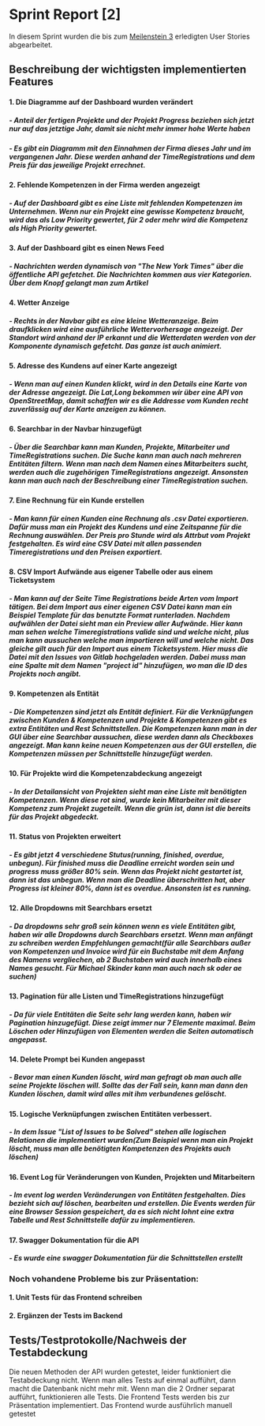 # Sprint Report [2]

In diesem Sprint wurden die bis zum [Meilenstein 3](sopra-ws20/team12%"M3") erledigten User Stories abgearbeitet.



## Beschreibung der wichtigsten implementierten Features

#### 1. Die Diagramme auf der Dashboard wurden verändert

##### 	- Anteil der fertigen Projekte und der Projekt Progress beziehen sich jetzt nur auf das jetztige Jahr, damit sie nicht mehr immer hohe Werte haben

##### 	- Es gibt ein Diagramm mit den Einnahmen der Firma dieses Jahr und im vergangenen Jahr. Diese werden anhand der TimeRegistrations und dem Preis für das jeweilige Projekt errechnet. 

#### 2. Fehlende Kompetenzen in der Firma werden angezeigt

#####  -  Auf der Dashboard gibt es eine Liste mit fehlenden Kompetenzen im Unternehmen. Wenn nur ein Projekt eine gewisse Kompetenz braucht, wird das als Low Priority gewertet, für 2 oder mehr wird die Kompetenz als High Priority gewertet.

#### 3. Auf der Dashboard gibt es einen News Feed

##### - Nachrichten werden dynamisch von  "The New York Times" über die öffentliche API gefetchet. Die Nachrichten kommen aus vier Kategorien. Über dem Knopf gelangt man zum Artikel

#### 4. Wetter Anzeige

##### - Rechts in der Navbar gibt es eine kleine Wetteranzeige. Beim draufklicken wird eine ausführliche Wettervorhersage angezeigt. Der Standort wird anhand der IP erkannt und die Wetterdaten werden von der Komponente dynamisch gefetcht. Das ganze ist auch animiert.

#### 5. Adresse des Kundens auf einer Karte angezeigt

##### - Wenn man auf einen Kunden klickt, wird in den Details eine Karte von der Adresse angezeigt. Die Lat,Long bekommen wir über eine API von OpenStreetMap, damit schaffen wir es die Addresse vom Kunden recht zuverlässig auf der Karte anzeigen zu können.

#### 6. Searchbar in der Navbar hinzugefügt

##### - Über die Searchbar kann man Kunden, Projekte, Mitarbeiter und TimeRegistrations suchen. Die Suche kann man auch nach mehreren Entitäten filtern. Wenn man nach dem Namen eines Mitarbeiters sucht, werden auch die zugehörigen TimeRegistrations angezeigt. Ansonsten kann man auch nach der Beschreibung einer TimeRegistration suchen. 

#### 7. Eine Rechnung für ein Kunde erstellen

##### - Man kann für einen Kunden eine Rechnung als .csv  Datei exportieren. Dafür muss man ein Projekt des Kundens und eine Zeitspanne für die Rechnung auswählen. Der Preis pro Stunde wird als Attrbut vom Projekt festgehalten. Es wird eine CSV Datei mit allen passenden Timeregistrations und den Preisen exportiert. 

#### 8. CSV Import Aufwände aus eigener Tabelle oder aus einem Ticketsystem

##### - Man kann auf der Seite Time Registrations beide Arten vom Import tätigen. Bei dem Import aus einer eigenen CSV Datei kann man ein Beispiel Template für das benutzte Format runterladen. Nachdem aufwählen der Datei sieht man ein Preview aller Aufwände. Hier kann man sehen welche Timeregistrations valide sind und welche nicht, plus man kann aussuchen welche man importieren will und welche nicht. Das gleiche gilt auch für den Import aus einem Ticketsystem. Hier muss die Datei mit den Issues von Gitlab hochgeladen werden. Dabei muss man eine Spalte mit dem Namen "project id" hinzufügen, wo man die ID des Projekts noch angibt.

#### 9. Kompetenzen als Entität

##### - Die Kompetenzen sind jetzt als Entität definiert. Für die Verknüpfungen zwischen Kunden & Kompetenzen und Projekte & Kompetenzen gibt es extra Entitäten und Rest Schnittstellen. Die Kompetenzen kann man in der GUI über eine Searchbar aussuchen, diese werden dann als Checkboxes angezeigt. Man kann keine neuen Kompetenzen aus der GUI erstellen, die Kompetenzen müssen per Schnittstelle hinzugefügt werden.

#### 10. Für Projekte wird die Kompetenzabdeckung angezeigt

##### - In der Detailansicht von Projekten sieht man eine Liste mit benötigten Kompetenzen. Wenn diese rot sind, wurde kein Mitarbeiter mit dieser Kompetenz zum Projekt zugeteilt. Wenn die grün ist, dann ist die bereits für das Projekt abgedeckt.  

#### 11. Status von Projekten erweitert

##### - Es gibt jetzt 4 verschiedene Stutus(running, finished, overdue, unbegun). Für finished muss die Deadline erreicht worden sein und progress muss größer 80% sein. Wenn das Projekt nicht gestartet ist, dann ist das unbegun. Wenn man die Deadline überschritten hat, aber Progress ist kleiner 80%, dann ist es overdue. Ansonsten ist es running.

#### 12. Alle Dropdowns mit Searchbars ersetzt

##### - Da dropdowns sehr groß sein können wenn es viele Entitäten gibt, haben wir alle Dropdowns durch Searchbars ersetzt. Wenn man anfängt zu schreiben werden Empfehlungen gemacht(für alle Searchbars außer von Kompetenzen und Invoice wird für ein Buchstabe mit dem Anfang des Namens vergliechen, ab 2 Buchstaben wird auch innerhalb eines Names gesucht. Für Michael Skinder kann man auch nach sk oder ae suchen)

#### 13. Pagination für alle Listen und TimeRegistrations hinzugefügt

##### -  Da für viele Entitäten die Seite sehr lang werden kann, haben wir Pagination hinzugefügt. Diese zeigt immer nur 7 Elemente maximal. Beim Löschen oder Hinzufügen von Elementen werden die Seiten automatisch angepasst.

#### 14. Delete Prompt bei Kunden angepasst

##### - Bevor man einen Kunden löscht, wird man gefragt ob man auch alle seine Projekte löschen will. Sollte das der Fall sein, kann man dann den Kunden löschen, damit wird alles mit ihm verbundenes gelöscht.

#### 15. Logische Verknüpfungen zwischen Entitäten verbessert.

##### - In dem Issue "List of Issues to be Solved" stehen alle logischen Relationen die implementiert wurden(Zum Beispiel wenn man ein Projekt löscht, muss man alle benötigten Kompetenzen des Projekts auch löschen)

#### 16. Event Log für Veränderungen von Kunden, Projekten und Mitarbeitern

##### - Im event log werden Veränderungen von Entitäten festgehalten. Dies bezieht sich auf löschen, bearbeiten und erstellen. Die Events werden für eine Browser Session gespeichert, da es sich nicht lohnt eine extra Tabelle und Rest Schnittstelle dafür zu implementieren. 

#### 17. Swagger Dokumentation für die API

##### - Es wurde eine swagger Dokumentation für die Schnittstellen erstellt





### Noch vohandene Probleme bis zur Präsentation:

#### 1. Unit Tests für das Frontend schreiben

#### 2. Ergänzen der Tests im Backend





## Tests/Testprotokolle/Nachweis der Testabdeckung

Die neuen Methoden der API wurden getestet, leider funktioniert die Testabdeckung nicht. Wenn man alles Tests auf einmal aufführt, dann macht die Datenbank nicht mehr mit. Wenn man die 2 Ordner separat aufführt, funktionieren alle Tests. Die Frontend Tests werden bis zur Präsentation implementiert. Das Frontend wurde ausführlich manuell getestet